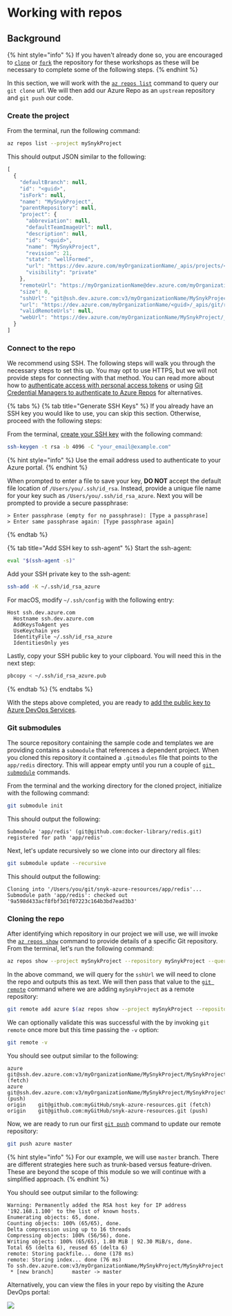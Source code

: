 # Working with repos

## Background

{% hint style="info" %}
If you haven't already done so, you are encouraged to [`clone`](https://github.com/snyk-partners/snyk-azure-resources.git) or [`fork`](https://github.com/snyk-partners/snyk-azure-resources/fork) the repository for these workshops as these will be necessary to complete some of the following steps.
{% endhint %}

In this section, we will work with the [`az repos list`](https://docs.microsoft.com/en-us/cli/azure/ext/azure-devops/repos?view=azure-cli-latest) command to query our `git clone` url. We will then add our Azure Repo as an `upstream` repository and `git push` our code.

### Create the project

From the terminal, run the following command:

```bash
az repos list --project mySnykProject
```

This should output JSON similar to the following:

```javascript
[
  {
    "defaultBranch": null,
    "id": "<guid>",
    "isFork": null,
    "name": "MySnykProject",
    "parentRepository": null,
    "project": {
      "abbreviation": null,
      "defaultTeamImageUrl": null,
      "description": null,
      "id": "<guid>",
      "name": "MySnykProject",
      "revision": 21,
      "state": "wellFormed",
      "url": "https://dev.azure.com/myOrganizationName/_apis/projects/<guid>",
      "visibility": "private"
    },
    "remoteUrl": "https://myOrganizationName@dev.azure.com/myOrganizationName/MySnykProject/_git/MySnykProject",
    "size": 0,
    "sshUrl": "git@ssh.dev.azure.com:v3/myOrganizationName/MySnykProject/MySnykProject",
    "url": "https://dev.azure.com/myOrganizationName/<guid>/_apis/git/repositories/<guid>",
    "validRemoteUrls": null,
    "webUrl": "https://dev.azure.com/myOrganizationName/MySnykProject/_git/MySnykProject"
  }
]
```

### Connect to the repo

We recommend using SSH. The following steps will walk you through the necessary steps to set this up. You may opt to use HTTPS, but we will not provide steps for connecting with that method. You can read more about how to [authenticate access with personal access tokens](https://docs.microsoft.com/en-us/azure/devops/organizations/accounts/use-personal-access-tokens-to-authenticate?view=azure-devops&tabs=preview-page) or using [Git Credential Managers to authenticate to Azure Repos](https://docs.microsoft.com/en-us/azure/devops/repos/git/set-up-credential-managers?view=azure-devops) for alternatives.

{% tabs %}
{% tab title="Generate SSH Keys" %}
If you already have an SSH key you would like to use, you can skip this section. Otherwise, proceed with the following steps:

From the terminal, [create your SSH key](https://docs.microsoft.com/en-us/azure/devops/repos/git/use-ssh-keys-to-authenticate?view=azure-devops&tabs=current-page#step-1-create-your-ssh-keys) with the following command:

```bash
ssh-keygen -t rsa -b 4096 -C "your_email@example.com"
```

{% hint style="info" %}
Use the email address used to authenticate to your Azure portal.
{% endhint %}

When prompted to enter a file to save your key, **DO NOT** accept the default file location of `/Users/you/.ssh/id_rsa`. Instead, provide a unique file name for your key such as `/Users/you/.ssh/id_rsa_azure`. Next you will be prompted to provide a secure passphrase:

```text
> Enter passphrase (empty for no passphrase): [Type a passphrase]
> Enter same passphrase again: [Type passphrase again]
```
{% endtab %}

{% tab title="Add SSH key to ssh-agent" %}
Start the ssh-agent:

```bash
eval "$(ssh-agent -s)"
```

Add your SSH private key to the ssh-agent:

```bash
ssh-add -K ~/.ssh/id_rsa_azure
```

For macOS, modify `~/.ssh/config` with the following entry:

```text
Host ssh.dev.azure.com 
  Hostname ssh.dev.azure.com 
  AddKeysToAgent yes 
  UseKeychain yes 
  IdentityFile ~/.ssh/id_rsa_azure 
  IdentitiesOnly yes
```

Lastly, copy your SSH public key to your clipboard. You will need this in the next step:

```bash
pbcopy < ~/.ssh/id_rsa_azure.pub
```
{% endtab %}
{% endtabs %}

With the steps above completed, you are ready to [add the public key to Azure DevOps Services](https://docs.microsoft.com/en-us/azure/devops/repos/git/use-ssh-keys-to-authenticate?view=azure-devops&tabs=current-page#step-2--add-the-public-key-to-azure-devops-servicestfs).

### Git submodules

The source repository containing the sample code and templates we are providing contains a `submodule` that references a dependent project. When you cloned this repository it contained a `.gitmodules` file that points to the `app/redis` directory. This will appear empty until you run a couple of [`git submodule`](https://git-scm.com/book/en/v2/Git-Tools-Submodules) commands.

From the terminal and the working directory for the cloned project, initialize with the following command:

```bash
git submodule init
```

This should output the following:

```text
Submodule 'app/redis' (git@github.com:docker-library/redis.git) registered for path 'app/redis'
```

Next, let's update recursively so we clone into our directory all files:

```bash
git submodule update --recursive
```

This should output the following:

```text
Cloning into '/Users/you/git/snyk-azure-resources/app/redis'...
Submodule path 'app/redis': checked out '9a598d433acf8fbf3d1f07223c164b3bd7ead3b3'
```

### Cloning the repo

After identifying which repository in our project we will use, we will invoke the [`az repos show`](https://docs.microsoft.com/en-us/cli/azure/ext/azure-devops/repos?view=azure-cli-latest#ext-azure-devops-az-repos-show) command to provide details of a specific Git repository. From the terminal, let's run the following command:

```bash
az repos show --project mySnykProject --repository mySnykProject --query sshUrl --output tsv
```

In the above command, we will query for the `sshUrl` we will need to clone the repo and outputs this as text. We will then pass that value to the [`git remote`](https://git-scm.com/docs/git-remote) command where we are adding `mySnykProject` as a remote repository:

```bash
git remote add azure $(az repos show --project mySnykProject --repository mySnykProject --query sshUrl --output tsv)
```

We can optionally validate this was successful with the by invoking `git remote` once more but this time passing the `-v` option:

```bash
git remote -v
```

You should see output similar to the following:

```text
azure    git@ssh.dev.azure.com:v3/myOrganizationName/MySnykProject/MySnykProject (fetch)
azure    git@ssh.dev.azure.com:v3/myOrganizationName/MySnykProject/MySnykProject (push)
origin    git@github.com:myGitHub/snyk-azure-resources.git (fetch)
origin    git@github.com:myGitHub/snyk-azure-resources.git (push)
```

Now, we are ready to run our first [`git push`](https://git-scm.com/docs/git-push) command to update our remote repository:

```bash
git push azure master
```

{% hint style="info" %}
For our example, we will use `master` branch. There are different strategies here such as trunk-based versus feature-driven. These are beyond the scope of this module so we will continue with a simplified approach.
{% endhint %}

You should see output similar to the following:

```text
Warning: Permanently added the RSA host key for IP address '192.168.1.100' to the list of known hosts.
Enumerating objects: 65, done.
Counting objects: 100% (65/65), done.
Delta compression using up to 16 threads
Compressing objects: 100% (56/56), done.
Writing objects: 100% (65/65), 1.80 MiB | 92.30 MiB/s, done.
Total 65 (delta 6), reused 65 (delta 6)
remote: Storing packfile... done (178 ms)
remote: Storing index... done (76 ms)
To ssh.dev.azure.com:v3/myOrganizationName/MySnykProject/MySnykProject
 * [new branch]      master -> master
```

Alternatively, you can view the files in your repo by visiting the Azure DevOps portal:

![](https://partner-workshop-assets.s3.us-east-2.amazonaws.com/azure_devops_03.png)

